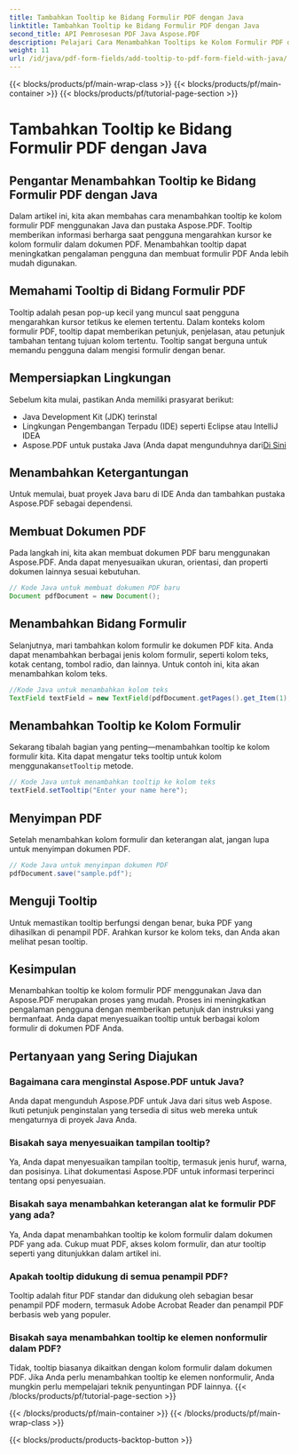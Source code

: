 ```yaml
---
title: Tambahkan Tooltip ke Bidang Formulir PDF dengan Java
linktitle: Tambahkan Tooltip ke Bidang Formulir PDF dengan Java
second_title: API Pemrosesan PDF Java Aspose.PDF
description: Pelajari Cara Menambahkan Tooltips ke Kolom Formulir PDF dengan Java. Panduan langkah demi langkah menggunakan Aspose.PDF untuk API Java.
weight: 11
url: /id/java/pdf-form-fields/add-tooltip-to-pdf-form-field-with-java/
---
```


{{< blocks/products/pf/main-wrap-class >}}
{{< blocks/products/pf/main-container >}}
{{< blocks/products/pf/tutorial-page-section >}}

# Tambahkan Tooltip ke Bidang Formulir PDF dengan Java


## Pengantar Menambahkan Tooltip ke Bidang Formulir PDF dengan Java

Dalam artikel ini, kita akan membahas cara menambahkan tooltip ke kolom formulir PDF menggunakan Java dan pustaka Aspose.PDF. Tooltip memberikan informasi berharga saat pengguna mengarahkan kursor ke kolom formulir dalam dokumen PDF. Menambahkan tooltip dapat meningkatkan pengalaman pengguna dan membuat formulir PDF Anda lebih mudah digunakan.

## Memahami Tooltip di Bidang Formulir PDF

Tooltip adalah pesan pop-up kecil yang muncul saat pengguna mengarahkan kursor tetikus ke elemen tertentu. Dalam konteks kolom formulir PDF, tooltip dapat memberikan petunjuk, penjelasan, atau petunjuk tambahan tentang tujuan kolom tertentu. Tooltip sangat berguna untuk memandu pengguna dalam mengisi formulir dengan benar.

## Mempersiapkan Lingkungan

Sebelum kita mulai, pastikan Anda memiliki prasyarat berikut:

- Java Development Kit (JDK) terinstal
- Lingkungan Pengembangan Terpadu (IDE) seperti Eclipse atau IntelliJ IDEA
-  Aspose.PDF untuk pustaka Java (Anda dapat mengunduhnya dari[Di Sini](https://releases.aspose.com/pdf/java/)

## Menambahkan Ketergantungan

Untuk memulai, buat proyek Java baru di IDE Anda dan tambahkan pustaka Aspose.PDF sebagai dependensi.

## Membuat Dokumen PDF

Pada langkah ini, kita akan membuat dokumen PDF baru menggunakan Aspose.PDF. Anda dapat menyesuaikan ukuran, orientasi, dan properti dokumen lainnya sesuai kebutuhan.

```java
// Kode Java untuk membuat dokumen PDF baru
Document pdfDocument = new Document();
```

## Menambahkan Bidang Formulir

Selanjutnya, mari tambahkan kolom formulir ke dokumen PDF kita. Anda dapat menambahkan berbagai jenis kolom formulir, seperti kolom teks, kotak centang, tombol radio, dan lainnya. Untuk contoh ini, kita akan menambahkan kolom teks.

```java
//Kode Java untuk menambahkan kolom teks
TextField textField = new TextField(pdfDocument.getPages().get_Item(1), new Rectangle(100, 100, 200, 30));
```

## Menambahkan Tooltip ke Kolom Formulir

 Sekarang tibalah bagian yang penting—menambahkan tooltip ke kolom formulir kita. Kita dapat mengatur teks tooltip untuk kolom menggunakan`setTooltip` metode.

```java
// Kode Java untuk menambahkan tooltip ke kolom teks
textField.setTooltip("Enter your name here");
```

## Menyimpan PDF

Setelah menambahkan kolom formulir dan keterangan alat, jangan lupa untuk menyimpan dokumen PDF.

```java
// Kode Java untuk menyimpan dokumen PDF
pdfDocument.save("sample.pdf");
```

## Menguji Tooltip

Untuk memastikan tooltip berfungsi dengan benar, buka PDF yang dihasilkan di penampil PDF. Arahkan kursor ke kolom teks, dan Anda akan melihat pesan tooltip.

## Kesimpulan

Menambahkan tooltip ke kolom formulir PDF menggunakan Java dan Aspose.PDF merupakan proses yang mudah. Proses ini meningkatkan pengalaman pengguna dengan memberikan petunjuk dan instruksi yang bermanfaat. Anda dapat menyesuaikan tooltip untuk berbagai kolom formulir di dokumen PDF Anda.

## Pertanyaan yang Sering Diajukan

### Bagaimana cara menginstal Aspose.PDF untuk Java?

Anda dapat mengunduh Aspose.PDF untuk Java dari situs web Aspose. Ikuti petunjuk penginstalan yang tersedia di situs web mereka untuk mengaturnya di proyek Java Anda.

### Bisakah saya menyesuaikan tampilan tooltip?

Ya, Anda dapat menyesuaikan tampilan tooltip, termasuk jenis huruf, warna, dan posisinya. Lihat dokumentasi Aspose.PDF untuk informasi terperinci tentang opsi penyesuaian.

### Bisakah saya menambahkan keterangan alat ke formulir PDF yang ada?

Ya, Anda dapat menambahkan tooltip ke kolom formulir dalam dokumen PDF yang ada. Cukup muat PDF, akses kolom formulir, dan atur tooltip seperti yang ditunjukkan dalam artikel ini.

### Apakah tooltip didukung di semua penampil PDF?

Tooltip adalah fitur PDF standar dan didukung oleh sebagian besar penampil PDF modern, termasuk Adobe Acrobat Reader dan penampil PDF berbasis web yang populer.

### Bisakah saya menambahkan tooltip ke elemen nonformulir dalam PDF?

Tidak, tooltip biasanya dikaitkan dengan kolom formulir dalam dokumen PDF. Jika Anda perlu menambahkan tooltip ke elemen nonformulir, Anda mungkin perlu mempelajari teknik penyuntingan PDF lainnya.
{{< /blocks/products/pf/tutorial-page-section >}}

{{< /blocks/products/pf/main-container >}}
{{< /blocks/products/pf/main-wrap-class >}}

{{< blocks/products/products-backtop-button >}}
